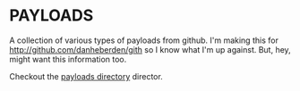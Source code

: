 # PAYLOADS

A collection of various types of payloads from github. I'm making this for 
http://github.com/danheberden/gith so I know what I'm up against. But, hey, 
might want this information too. 

Checkout the [payloads directory](https://github.com/danheberden/payloads/tree/master/payloads) director.
